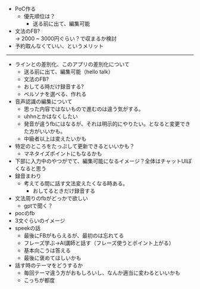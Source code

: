 * PoC作る  
  * 優先順位は？  
    * 送る前に出て、編集可能
* 文法のFB?  
  → 2000 ~ 3000円ぐらい？で収まるか検討
* 予約取んなくていい、というメリット

---



* ラインとの差別化、このアプリの差別化について
  * 送る前に出て、編集可能（hello talk）
  * 文法のFB?
  * おしてる時だけ録音する?
  * ペルソナを選べる、作れる
* 音声認識の編集について
  * 思った内容ではないもので進むのは違う気がする。
  * uhhnとかはなくしたい
  * 発音が違うfbにはなるが、それは明示的にやりたい。となると変更できた方がいいかも。
  * 中級者以上は変えたいかも
* 特定のところをたっぷして更新できるといいかも？
  * マネタイズポイントにもなるかも
* 下部に入力中のやつがでて、編集可能になるイメージ？全体はチャットUIぽくなると思う
* 録音まわり
  * 考えてる間に話す文法変えたくなる時ある。
    * おしてるときだけ録音する
* 文法周りのfbがどっかで欲しい
  * gptで聞く？
*  pocのfb
  * 3文ぐらいのイメージ
* speekの話
  * 最後にFBがもらえるが、最初のは忘れてる
  * フレーズ学ぶ→AI講師と話す（フレーズ使うとポイント上がる）
  * 基本向こうは答える
  * 最後に褒めてほしいかも
* 話す時のテーマをどうするか
  * 毎回テーマ違う方がおもしろいし、なんか適当に変わるといいかも
  * こっちが都度